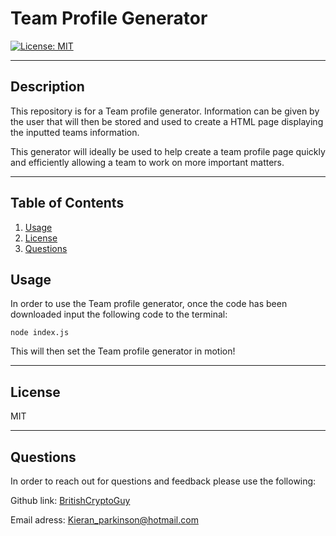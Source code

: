 # Team Profile Generator

[![License: MIT ](https://img.shields.io/badge/License-MIT-yellow.svg)](https://opensource.org/licenses/MIT)

---

## Description

This repository is for a Team profile generator. Information can be given by the user that will then be stored and used to create a HTML page displaying the inputted teams information.

This generator will ideally be used to help create a team profile page quickly and efficiently allowing a team to work on more important matters.

---

## Table of Contents

1. [Usage](#usage)
2. [License](#license)
3. [Questions](#questions)

## Usage

In order to use the Team profile generator, once the code has been downloaded input the following code to the terminal:

```
node index.js
```

This will then set the Team profile generator in motion!

---

## License

MIT

---

## Questions

In order to reach out for questions and feedback please use the following:

Github link: [BritishCryptoGuy](https://github.com/BritishCryptoGuy)

Email adress: Kieran_parkinson@hotmail.com

